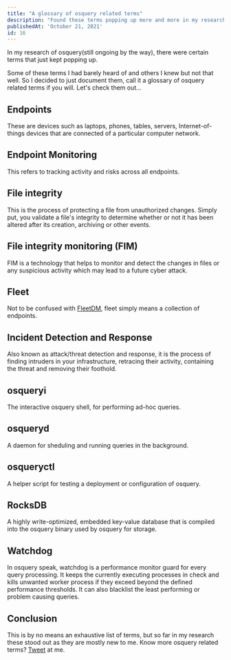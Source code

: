 ```yaml
---
title: "A glossary of osquery related terms"
description: "Found these terms popping up more and more in my research into osquery. Thought it wise to document them."
publishedAt: 'October 21, 2021'
id: 16
---
```


In my research of osquery(still ongoing by the way), there were certain terms that just kept popping up.

Some of these terms I had  barely heard of and others I knew but not that well. So I decided to just document them, call it a glossary of osquery related terms if you will. Let's check them out...

## Endpoints
These are devices such as laptops, phones, tables, servers, Internet-of-things devices that are connected of a particular computer network.

## Endpoint Monitoring
This refers to tracking activity and risks across all endpoints.

## File integrity
This is the process of protecting a file from unauthorized changes. Simply put, you validate a file's integrity to determine whether or not it has been altered after its creation, archiving or other events.

## File integrity monitoring (FIM)
FIM is a technology that helps to monitor and detect the changes in files or any suspicious activity which may lead to a future cyber attack.

## Fleet
Not to be confused with [FleetDM](http://fleetdm.com), fleet simply means a collection of endpoints.

## Incident Detection and Response
Also known as attack/threat detection and response, it is the process of finding intruders in your infrastructure, retracing their activity, containing the threat and removing their foothold.

## osqueryi
The interactive osquery shell, for performing ad-hoc queries.

## osqueryd
A daemon for sheduling and running queries in the background.

## osqueryctl
A helper script for testing a deployment or configuration of osquery.

## RocksDB
A highly write-optimized, embedded key-value database that is compiled into the osquery binary used by osquery for storage.

## Watchdog
In osquery speak, watchdog is a performance monitor guard for every query processing. It keeps the currently executing processes in check and kills unwanted worker process if they exceed beyond the defined performance thresholds. It can also blacklist the least performing or problem causing queries.

## Conclusion
This is by no means an exhaustive list of terms, but so far in my research these stood out as they are mostly new to me. Know more osquery related terms? [Tweet](https://twitter.com/dominus_kelvin) at me.
